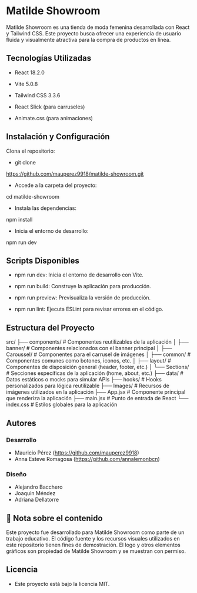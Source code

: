 # Matilde Showroom

Matilde Showroom es una tienda de moda femenina desarrollada con React y Tailwind CSS. Este proyecto busca ofrecer una experiencia de usuario fluida y visualmente atractiva para la compra de productos en línea.

## Tecnologías Utilizadas

- React 18.2.0

- Vite 5.0.8

- Tailwind CSS 3.3.6

- React Slick (para carruseles)

- Animate.css (para animaciones)

## Instalación y Configuración

Clona el repositorio:

- git clone

https://github.com/mauperez9918/matilde-showroom.git

- Accede a la carpeta del proyecto:

cd matilde-showroom

- Instala las dependencias:

npm install

- Inicia el entorno de desarrollo:

npm run dev

## Scripts Disponibles

- npm run dev: Inicia el entorno de desarrollo con Vite.

- npm run build: Construye la aplicación para producción.

- npm run preview: Previsualiza la versión de producción.

- npm run lint: Ejecuta ESLint para revisar errores en el código.

## Estructura del Proyecto

src/
├── components/ # Componentes reutilizables de la aplicación
│ ├── banner/ # Componentes relacionados con el banner principal
│ ├── Caroussel/ # Componentes para el carrusel de imágenes
│ ├── common/ # Componentes comunes como botones, iconos, etc.
│ ├── layout/ # Componentes de disposición general (header, footer, etc.)
│ └── Sections/ # Secciones específicas de la aplicación (home, about, etc.)
├── data/ # Datos estáticos o mocks para simular APIs
├── hooks/ # Hooks personalizados para lógica reutilizable
├── Images/ # Recursos de imágenes utilizados en la aplicación
├── App.jsx # Componente principal que renderiza la aplicación
├── main.jsx # Punto de entrada de React
└── index.css # Estilos globales para la aplicación

## Autores

### Desarrollo

- Mauricio Pérez (https://github.com/mauperez9918)
- Anna Esteve Romagosa (https://github.com/annalemonbcn)

### Diseño

- Alejandro Bacchero
- Joaquin Méndez
- Adriana Dellatorre

## 📌 Nota sobre el contenido

Este proyecto fue desarrollado para Matilde Showroom como parte de un trabajo educativo.
El código fuente y los recursos visuales utilizados en este repositorio tienen fines de demostración.
El logo y otros elementos gráficos son propiedad de Matilde Showroom y se muestran con permiso.

## Licencia

- Este proyecto está bajo la licencia MIT.
